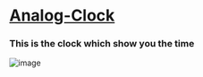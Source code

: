 # [Analog-Clock](https://mitushi-23.github.io/Analog-Clock/)

### This is the clock which show you the time
![image](https://user-images.githubusercontent.com/83106116/142753940-8d46f9d0-6fe0-4d98-804e-a062ce8861a2.png)
